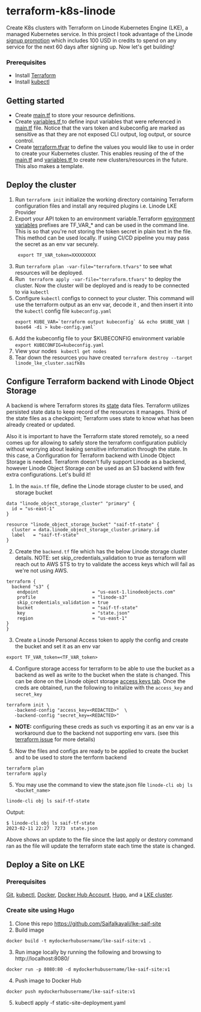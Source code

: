 # terraform-k8s-linode
Create K8s clusters with Terraform on Linode Kubernetes Engine (LKE), a managed Kubernetes service. In this project I took advantage of the Linode  [signup promotion](https://www.linode.com/lp/brand-free-credit/?utm_source=learnk8s&utm_medium=sponsor&utm_campaign=sponsor-learnk8s-terraform&utm_content=video-hardening_access&utm_term=) which includes  100 USD in credits to spend on any service for the next 60 days after signing  up. Now let's get building! 

### Prerequisites
- Install [Terraform](https://developer.hashicorp.com/terraform/downloads)
- Install [kubectl](https://kubernetes.io/docs/tasks/tools/install-kubectl/#install-kubectl-on-windows)

## Getting started
- Create [main.tf](https://github.com/Saifalkayali/terraform-k8s-linode/blob/main/main.tf) to store your resource definitions.
- Create [variables.tf ](https://github.com/Saifalkayali/terraform-k8s-linode/blob/main/variables.tf) to define input variables that were referenced in [main.tf](https://github.com/Saifalkayali/terraform-k8s-linode/blob/main/main.tf) file. Notice that the vars token and kubeconfig are marked as sensitive as that they are not exposed CLI output, log output, or source control.
- Create [terraform.tfvar](https://github.com/Saifalkayali/terraform-k8s-linode/blob/main/terraform.tfvars) to define the values you would like to use in order to create your Kubernetes cluster. This enables reusing of the of the [main.tf](https://github.com/Saifalkayali/terraform-k8s-linode/blob/main/main.tf) and [variables.tf ](https://github.com/Saifalkayali/terraform-k8s-linode/blob/main/variables.tf) to create new clusters/resources in the future. This also makes a template. 

## Deploy the cluster
1. Run `terraform init`  initialize the working directory containing Terraform configuration files and install any required plugins i.e. Linode LKE Provider
2. Export your API token to an environment variable.Terraform [environment variables](https://developer.hashicorp.com/terraform/cli/config/environment-variables) prefixes are TF_VAR_* and can be used in the command line. This is so that you're not storing the token secret in plain text in the file. This method can be used locally. If using  CI/CD pipeline you may pass the secret as an env var securely. 
    ```
     export TF_VAR_token=XXXXXXXXX
    ```
3. Run `terraform plan -var-file="terraform.tfvars"` to see what resources will be deployed. 
4. Run ` terraform apply -var-file="terraform.tfvars"` to deploy the cluster. Now the cluster will be deployed and is ready to be connected to via `kubectl`
5. Configure `kubectl` configs to connect to your cluster. This command will use the terraform output as an env var, decode it , and then insert it into the `kubectl` config file `kubeconfig.yaml`
    ```
    export KUBE_VAR=`terraform output kubeconfig` && echo $KUBE_VAR | base64 -di > kube-config.yaml` 
    ```
6. Add the kubeconfig file to your $KUBECONFIG environment variable `export KUBECONFIG=kubeconfig.yaml`
7. View your nodes ` kubectl get nodes`
8. Tear down the resources you have created `terraform destroy --target linode_lke_cluster.saifk8s` 

## Configure Terraform backend with Linode Object Storage

A backend is where Terraform stores its [state](https://developer.hashicorp.com/terraform/language/state) data files. Terraform utilizes persisted state data to keep record of the resources it manages. Think of the state files as a checkpoint; Terraform uses state to know what has been already created or updated.

Also it is important to have the Terraform state stored remotely, so a need comes up for allowing to safely store the terraform configuration publicly without worrying about leaking sensitive information through the state. In this case, a Configuration for Terraform backend with Linode Object Storage is needed. Terraform doesn't fully support Linode as a backend, however Linode Object Storage _can_ be used as an S3 backend with few extra configurations. Let's build it!

1. In the  `main.tf` file, define the Linode storage cluster to be used, and storage bucket
```
data "linode_object_storage_cluster" "primary" {
  id = "us-east-1"
}

resource "linode_object_storage_bucket" "saif-tf-state" {
  cluster = data.linode_object_storage_cluster.primary.id
  label   = "saif-tf-state"
} 
```
2. Create the  `backend.tf` file which has the below Linode storage cluster details. 
NOTE: set skip_credentials_validation to true as terraform will reach out to AWS STS to try to validate the access keys which will fail as we're not using AWS.
```
terraform {
  backend "s3" {
    endpoint                    = "us-east-1.linodeobjects.com"
    profile                     = "linode-s3"
    skip_credentials_validation = true
    bucket                      = "saif-tf-state"
    key                         = "state.json"
    region                      = "us-east-1"
}
}
```
3. Create a Linode Personal Access token to apply the config and create the bucket and set it as an env var
```
export TF_VAR_token=<TF_VAR_token>
```
4. Configure storage access for terraform to be able to use the bucket as a backend as well as write to the bucket when the state is changed. This can be done on the Linode object storage [access keys tab](https://cloud.linode.com/object-storage/access-keys). Once the creds are obtained, run the following to initalize with the `access_key` and `secret_key` 
 ```
terraform init \
    -backend-config "access_key=<REDACTED>"  \
    -backend-config "secret_key=<REDACTED>"
```
   - **NOTE:** configuring these creds as such vs exporting it as an env var is a workaround due to the backend not supporting env vars. (see this [terraform issue](https://github.com/hashicorp/terraform/issues/13022#issuecomment-1426887003) for more details)


5. Now the files and configs are ready to be applied to create the bucket and to be used to store the terrform backend
```
terraform plan
terraform apply
```
5. You may use the command to view the state.json file `linode-cli obj ls <bucket_name>` 
```
linode-cli obj ls saif-tf-state
```
Output: 
```
$ linode-cli obj ls saif-tf-state
2023-02-11 22:27  7273  state.json
```
Above shows an update to the file since the last apply or destory command ran as the file will update the terraform state each time the state is changed.


## Deploy a Site on LKE

### Prerequisites
[Git](https://www.linode.com/docs/guides/how-to-deploy-a-static-site-on-linode-kubernetes-engine/#install-git), [kubectl](https://www.linode.com/docs/guides/how-to-deploy-a-static-site-on-linode-kubernetes-engine/#install-kubectl), [Docker](https://www.linode.com/docs/guides/how-to-deploy-a-static-site-on-linode-kubernetes-engine/#install-docker), [Docker Hub Account](https://www.linode.com/docs/guides/how-to-deploy-a-static-site-on-linode-kubernetes-engine/#sign-up-for-a-docker-hub-account), [Hugo](https://www.linode.com/docs/guides/how-to-deploy-a-static-site-on-linode-kubernetes-engine/#install-hugo), and a [LKE cluster](https://www.linode.com/docs/guides/deploy-and-manage-a-cluster-with-linode-kubernetes-engine-a-tutorial/).

### Create site using Hugo
1. Clone this repo https://github.com/Saifalkayali/lke-saif-site
2. Build image 
```
docker build -t mydockerhubusername/lke-saif-site:v1 .
```
3. Run image locally by running the following and browsing to http://localhost:8080/
```
docker run -p 8080:80 -d mydockerhubusername/lke-saif-site:v1
```
4. Push image to Docker Hub
```
docker push mydockerhubusername/lke-saif-site:v1
```
5.  kubectl apply -f static-site-deployment.yaml
